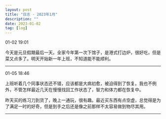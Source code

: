 ```yaml
---
layout: post
title: "日志 - 2023年1月"
description: ""
date: 2023-01-02
tag: [log]
---
```

01-02 19:01

今天是元旦假期最后一天。全家今年第一次下馆子，是港式打边炉，很好吃，但是菜又点多了。明天开始新一年上班，不知道能不能顺利。

---
01-05 18:46

上班听着几个同事状态还不错，应该都是大病初愈，被迫得到了恢复。我也不例外，不管怎样最近几天在慢慢找回工作状态了，智力和体力都在恢复中。

昨天买的练习刀到货了，晚上一通玩，很有趣。最近买东西有点空虚，总觉得是为了满足一时的好奇，但是到手之后还是像之前那样不太容易做到物尽其用。

---
